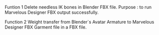
Funtion 1
Delete needless IK bones in Blender FBX file.
Purpose : to run Marvelous Designer FBX output successfully.

Function 2
Weight transfer from Blender`s Avatar Armature to Marvelous Designer FBX Garment file in a FBX file.
